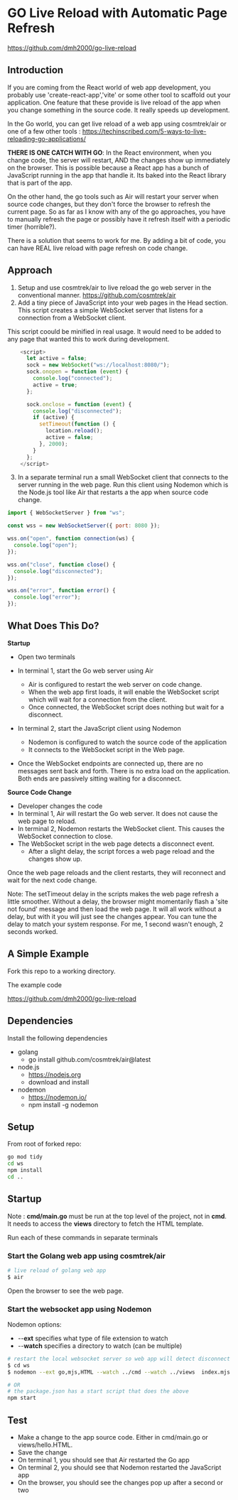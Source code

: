 # GO Live Reload with Automatic Page Refresh

https://github.com/dmh2000/go-live-reload

## Introduction

If you are coming from the React world of web app development, you probably use 'create-react-app','vite' or some other tool to scaffold out your application. One feature that these provide is live reload of the app when you change something in the source code. It really speeds up development.

In the Go world, you can get live reload of a web app using cosmtrek/air or one of a few other tools : https://techinscribed.com/5-ways-to-live-reloading-go-applications/

**THERE IS ONE CATCH WITH GO**:
In the React environment, when you change code, the server will restart, AND the changes show up immediately on the browser. This is possible because a React app has a bunch of JavaScript running in the app that handle it. Its baked into the React library that is part of the app.

On the other hand, the go tools such as Air will restart your server when source code changes, but they don't force the browser to refresh the current page. So as far as I know with any of the go approaches, you have to manually refresh the page or possibly have it refresh itself with a periodic timer (horrible?).

There is a solution that seems to work for me. By adding a bit of code, you can have REAL live reload with page refresh on code change.

## Approach

1. Setup and use cosmtrek/air to live reload the go web server in the conventional manner. https://github.com/cosmtrek/air
2. Add a tiny piece of JavaScript into your web pages in the Head section. This script creates a simple WebSocket server that listens for a connection from a WebSocket client.

This script coould be minified in real usage. It would need to be added to any page that wanted this to work during development.

```JavaScript
    <script>
      let active = false;
      sock = new WebSocket("ws://localhost:8080/");
      sock.onopen = function (event) {
        console.log("connected");
        active = true;
      };

      sock.onclose = function (event) {
        console.log("disconnected");
        if (active) {
          setTimeout(function () {
            location.reload();
            active = false;
          }, 2000);
        }
      };
    </script>
```

3. In a separate terminal run a small WebSocket client that connects to the server running in the web page. Run this client using Nodemon which is the Node.js tool like Air that restarts a the app when source code change.

```JavaScript
import { WebSocketServer } from "ws";

const wss = new WebSocketServer({ port: 8080 });

wss.on("open", function connection(ws) {
  console.log("open");
});

wss.on("close", function close() {
  console.log("disconnected");
});

wss.on("error", function error() {
  console.log("error");
});
```

## What Does This Do?

**Startup**

- Open two terminals

- In terminal 1, start the Go web server using Air

  - Air is configured to restart the web server on code change.
  - When the web app first loads, it will enable the WebSocket script which will wait for a connection from the client.
  - Once connected, the WebSocket script does nothing but wait for a disconnect.

- In terminal 2, start the JavaScript client using Nodemon

  - Nodemon is configured to watch the source code of the application
  - It connects to the WebSocket script in the Web page.

- Once the WebSocket endpoints are connected up, there are no messages sent back and forth. There is no extra load on the application. Both ends are passively sitting waiting for a disconnect.

**Source Code Change**

- Developer changes the code
- In terminal 1, Air will restart the Go web server. It does not cause the web page to reload.
- In terminal 2, Nodemon restarts the WebSocket client. This causes the WebSocket connection to close.
- The WebSocket script in the web page detects a disconnect event.
  - After a slight delay, the script forces a web page reload and the changes show up.

Once the web page reloads and the client restarts, they will reconnect and wait for the next code change.

Note: The setTimeout delay in the scripts makes the web page refresh a little smoother. Without a delay, the browser might momentarily flash a 'site not found' message and then load the web page. It will all work without a delay, but with it you will just see the changes appear. You can tune the delay to match your system response. For me, 1 second wasn't enough, 2 seconds worked.

## A Simple Example

Fork this repo to a working directory.

The example code

https://github.com/dmh2000/go-live-reload

## Dependencies

Install the following dependencies

- golang
  - go install github.com/cosmtrek/air@latest
- node.js
  - https://nodejs.org
  - download and install
- nodemon
  - https://nodemon.io/
  - npm install -g nodemon

## Setup

From root of forked repo:

```bash
go mod tidy
cd ws
npm install
cd ..
```

## Startup

Note : **cmd/main.go** must be run at the top level of the project, not in **cmd**. It needs to access the **views** directory to fetch the HTML template.

Run each of these commands in separate terminals

### Start the Golang web app using cosmtrek/air

```bash
# live reload of golang web app
$ air
```

Open the browser to see the web page.

### Start the websocket app using Nodemon

Nodemon options:

- --**ext** specifies what type of file extension to watch
- --**watch** specifies a directory to watch (can be multiple)

```bash
# restart the local websocket server so web app will detect disconnect and reload
$ cd ws
$ nodemon --ext go,mjs,HTML --watch ../cmd --watch ../views  index.mjs

# OR
# the package.json has a start script that does the above
npm start
```

## Test

- Make a change to the app source code. Either in cmd/main.go or views/hello.HTML.
- Save the change
- On terminal 1, you should see that Air restarted the Go app
- On terminal 2, you should see that Nodemon restarted the JavaScript app
- On the browser, you should see the changes pop up after a second or two
